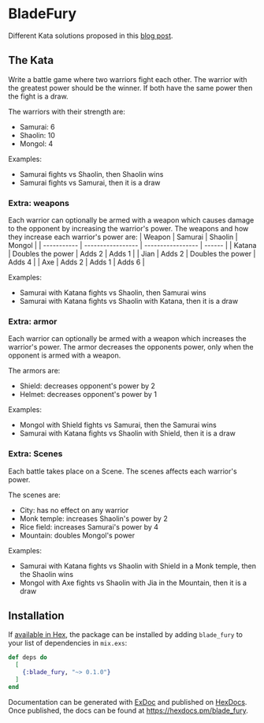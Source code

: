 # BladeFury

Different Kata solutions proposed in this [blog post]().

## The Kata
Write a battle game where two warriors fight each other. The warrior with the greatest power should be the winner. If both have the same power then the fight is a draw.

The warriors with their strength are:
* Samurai: 6
* Shaolin: 10
* Mongol: 4

Examples: 
* Samurai fights vs Shaolin, then Shaolin wins
* Samurai fights vs Samurai, then it is a draw

### Extra: weapons
Each warrior can optionally be armed with a weapon which causes damage to the opponent by increasing the warrior's power. 
The weapons and how they increase each warrior's power are:
| Weapon      | Samurai           | Shaolin           | Mongol | 
| ----------- | ----------------- | ----------------- | ------ |
| Katana      | Doubles the power | Adds 2            | Adds 1 |
| Jian        | Adds 2            | Doubles the power | Adds 4 |
| Axe         | Adds 2            | Adds 1            | Adds 6 |

Examples: 
* Samurai with Katana fights vs Shaolin, then Samurai wins
* Samurai with Katana fights vs Shaolin with Katana, then it is a draw

### Extra: armor

Each warrior can optionally be armed with a weapon which increases the warrior's power. The armor decreases the opponents power, only when the opponent is armed with a weapon.

The armors are:

* Shield: decreases opponent's power by 2
* Helmet: decreases opponent's power by 1

Examples: 
* Mongol with Shield fights vs Samurai, then the Samurai wins
* Samurai with Katana fights vs Shaolin with Shield, then it is a draw

### Extra: Scenes

Each battle takes place on a Scene. The scenes affects each warrior's power.

The scenes are:

* City: has no effect on any warrior
* Monk temple: increases Shaolin's power by 2
* Rice field: increases Samurai's power by 4
* Mountain: doubles Mongol's power

Examples: 
* Samurai with Katana fights vs Shaolin with Shield in a Monk temple, then the Shaolin wins
* Mongol with Axe fights vs Shaolin with Jia in the Mountain, then it is a draw

## Installation

If [available in Hex](https://hex.pm/docs/publish), the package can be installed
by adding `blade_fury` to your list of dependencies in `mix.exs`:

```elixir
def deps do
  [
    {:blade_fury, "~> 0.1.0"}
  ]
end
```

Documentation can be generated with [ExDoc](https://github.com/elixir-lang/ex_doc)
and published on [HexDocs](https://hexdocs.pm). Once published, the docs can
be found at <https://hexdocs.pm/blade_fury>.

